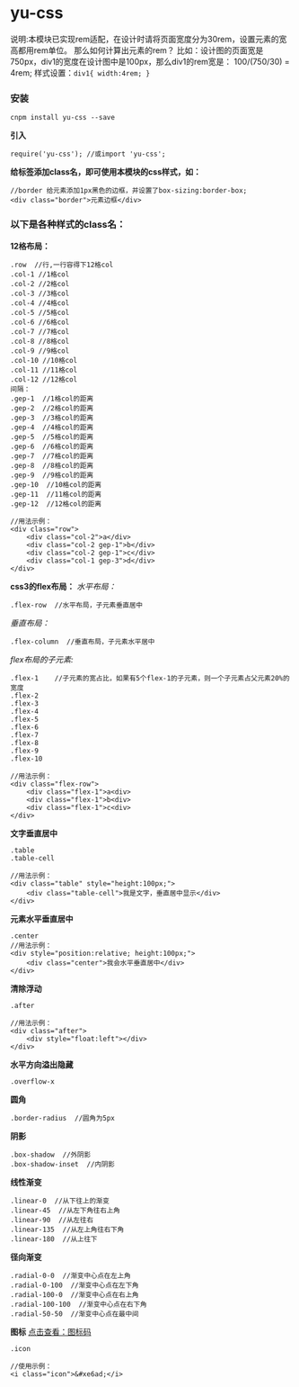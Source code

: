 # yu-css
说明:本模块已实现rem适配，在设计时请将页面宽度分为30rem，设置元素的宽高都用rem单位。
那么如何计算出元素的rem？
比如：设计图的页面宽是750px，div1的宽度在设计图中是100px，那么div1的rem宽是：
100/(750/30) = 4rem;
样式设置：`div1{ width:4rem; }`

### 安装
```
cnpm install yu-css --save
```

**引入**
```
require('yu-css'); //或import 'yu-css';
```

**给标签添加class名，即可使用本模块的css样式，如：**
```
//border 给元素添加1px黑色的边框，并设置了box-sizing:border-box;
<div class="border">元素边框</div>
```

### 以下是各种样式的class名：
**12格布局：**
```
.row  //行,一行容得下12格col
.col-1 //1格col
.col-2 //2格col
.col-3 //3格col
.col-4 //4格col
.col-5 //5格col
.col-6 //6格col
.col-7 //7格col
.col-8 //8格col
.col-9 //9格col
.col-10 //10格col
.col-11 //11格col
.col-12 //12格col
间隔：
.gep-1  //1格col的距离
.gep-2  //2格col的距离
.gep-3  //3格col的距离
.gep-4  //4格col的距离
.gep-5  //5格col的距离
.gep-6  //6格col的距离
.gep-7  //7格col的距离
.gep-8  //8格col的距离
.gep-9  //9格col的距离
.gep-10  //10格col的距离
.gep-11  //11格col的距离
.gep-12  //12格col的距离

//用法示例：
<div class="row">
    <div class="col-2">a</div>
    <div class="col-2 gep-1">b</div>
    <div class="col-2 gep-1">c</div>
    <div class="col-1 gep-3">d</div>
</div>
```

**css3的flex布局：**
*水平布局：*
```
.flex-row  //水平布局，子元素垂直居中
```

*垂直布局：*
```
.flex-column  //垂直布局，子元素水平居中
```

*flex布局的子元素:*
```
.flex-1    //子元素的宽占比，如果有5个flex-1的子元素，则一个子元素占父元素20%的宽度
.flex-2
.flex-3
.flex-4
.flex-5
.flex-6
.flex-7
.flex-8
.flex-9
.flex-10

//用法示例：
<div class="flex-row">
    <div class="flex-1">a<div>
    <div class="flex-1">b<div>
    <div class="flex-1">c<div>
</div>
```

**文字垂直居中**
```
.table
.table-cell

//用法示例：
<div class="table" style="height:100px;">
    <div class="table-cell">我是文字，垂直居中显示</div>
</div>
```

**元素水平垂直居中**
```
.center
//用法示例：
<div style="position:relative; height:100px;">
    <div class="center">我会水平垂直居中</div>
</div>
```

**清除浮动**
```
.after

//用法示例：
<div class="after">
    <div style="float:left"></div>
</div>
```

**水平方向溢出隐藏**
```
.overflow-x
```

**圆角**
```
.border-radius  //圆角为5px
```

**阴影**
```
.box-shadow  //外阴影
.box-shadow-inset  //内阴影
```

**线性渐变**
```
.linear-0  //从下往上的渐变
.linear-45  //从左下角往右上角
.linear-90  //从左往右
.linear-135  //从左上角往右下角
.linear-180  //从上往下
```

**径向渐变**
```
.radial-0-0  //渐变中心点在左上角
.radial-0-100  //渐变中心点在左下角
.radial-100-0  //渐变中心点在右上角
.radial-100-100  //渐变中心点在右下角
.radial-50-50  //渐变中心点在最中间
```

**图标** [点击查看：图标码](https://18022682515.github.io/yu-css/public/iconPage/)
```
.icon 

//使用示例：
<i class="icon">&#xe6ad;</i>
```
